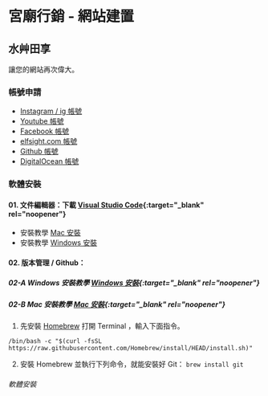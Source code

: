 # 宮廟行銷 - 網站建置
## 水艸田享
讓您的網站再次偉大。

### 帳號申請
- [Instagram / ig 帳號](https://www.instagram.com/)
- [Youtube 帳號](https://youtube.com/)
- [Facebook 帳號](https://facebook.com/)
- [elfsight.com 帳號](https://apps.elfsight.com/sign-up/)
- [Github 帳號](https://pages.github.com/)
- [DigitalOcean 帳號](https://cloud.digitalocean.com/registrations/new)

### 軟體安裝
#### 01. 文件編輯器：下載 [Visual Studio Code](https://code.visualstudio.com/download){:target="_blank" rel="noopener"}
- 安裝教學 [Mac 安裝](https://www.youtube.com/watch?v=V0umtTqyvyE)
- 安裝教學 [Windows 安裝](https://www.youtube.com/watch?v=ivgCJ1XmNMM)


#### 02. 版本管理 / Github：
##### 02-A Windows 安裝教學 [Windows 安裝](https://git-scm.com/download/win){:target="_blank" rel="noopener"}

##### 02-B Mac 安裝教學 [Mac 安裝](https://docs.microsoft.com/zh-tw/devops/develop/git/install-and-set-up-git){:target="_blank" rel="noopener"}
01. 先安裝 [Homebrew](https://brew.sh/)
打開 Terminal ，輸入下面指令。
```
/bin/bash -c "$(curl -fsSL https://raw.githubusercontent.com/Homebrew/install/HEAD/install.sh)"
```
02. 安裝 Homebrew 並執行下列命令，就能安裝好 Git：
`brew install git`

###### 軟體安裝 
